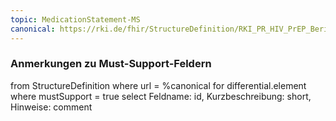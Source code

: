 ```yaml
---
topic: MedicationStatement-MS
canonical: https://rki.de/fhir/StructureDefinition/RKI_PR_HIV_PrEP_Bericht_MedicationStatement_Free
---
```


### Anmerkungen zu Must-Support-Feldern

<fql>
from
	StructureDefinition
where 
    url = %canonical
for differential.element
where mustSupport = true
select
	Feldname: id, Kurzbeschreibung: short, Hinweise: comment
</fql>

